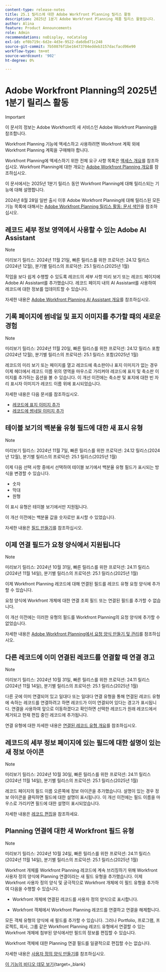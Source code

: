 ```yaml
---
content-type: release-notes
title: 25.1 릴리스에 대한 Adobe Workfront Planning 릴리스 활동
description: 2025년 1분기 Adobe Workfront Planning 제품 릴리스 활동입니다.
author: Alina
feature: Product Announcements
role: Admin
recommendations: noDisplay, noCatalog
exl-id: ef0b719c-6d2e-4d3e-9522-da6dbd71c248
source-git-commit: 7b50876f1be16473704eddeb3157dacfacd96e90
workflow-type: tm+mt
source-wordcount: '902'
ht-degree: 0%

---
```


# Adobe Workfront Planning의 2025년 1분기 릴리스 활동

<!--remove this important intro after the 25.1 release-->

>[!IMPORTANT]
>
>이 문서의 정보는 Adobe Workfront의 새 서비스인 Adobe Workfront Planning을 참조합니다.
>
>Workfront Planning 기능에 액세스하고 사용하려면 Workfront 계획 외에 Workfront Planning 계획을 구매해야 합니다.
>
>Workfront Planning에 액세스하기 위한 전체 요구 사항 목록은 [액세스 개요](/help/quicksilver/planning/access/access-overview.md)를 참조하십시오.
>Workfront Planning에 대한 개요는 [Adobe Workfront Planning 개요](/help/quicksilver/planning/general/planning-overview.md)를 참조하십시오.

이 문서에서는 2025년 1분기 릴리스 동안 Workfront Planning에 대해 릴리스되는 기능에 대해 설명합니다.

<!--keep the sentence below for all future quarterly release pages-->
<!--remove the general activity mention after First Quarter 2025 is released-->

2024년 8월 28일 일반 출시 이후 Adobe Workfront Planning에 대해 릴리스된 모든 기능 목록에 대해서는 [Adobe Workfront Planning 릴리스 활동: 문서 색인](/help/quicksilver/product-announcements/product-releases/planning-release-activity/planning-release-activity-article-index.md)을 참조하십시오.

## 레코드 세부 정보 영역에서 사용할 수 있는 Adobe AI Assistant

>[!NOTE]
>
>미리보기 릴리스: 2024년 11월 21일, 빠른 릴리스를 위한 프로덕션: 24.12 릴리스(2024년 12월), 분기별 릴리스의 프로덕션: 25.1 릴리스(2025년 1월)

작업을 보다 쉽게 수행할 수 있도록 레코드의 세부 사항 미리 보기 또는 레코드 페이지에 Adobe AI Assistant를 추가했습니다. 레코드 페이지 내의 AI Assistant를 사용하여 레코드에 대한 정보를 업데이트할 수 있습니다.

자세한 내용은 [Adobe Workfront Planning AI Assistant 개요](/help/quicksilver/planning/general/planning-ai-assistant-overview.md)를 참조하십시오.

## 기록 페이지에 썸네일 및 표지 이미지를 추가할 때의 새로운 경험

>[!NOTE]
>
>미리보기 릴리스: 2024년 11월 20일, 빠른 릴리스를 위한 프로덕션: 24.12 릴리스 포함(2024년 12월), 분기별 릴리스의 프로덕션: 25.1 릴리스 포함(2025년 1월)

레코드의 미리 보기 또는 페이지를 열고 레코드에 축소판이나 표지 이미지가 없는 경우 이제 헤더에서 레코드 이름 위의 영역을 마우스로 가리켜야 레코드에 표지 및 축소판 이미지를 추가하는 옵션을 볼 수 있습니다. 이 개선 이전에는 축소판 및 표지에 대한 빈 자리 표시자 이미지가 레코드 이름 위에 표시되었습니다.

자세한 내용은 다음 문서를 참조하십시오.

* [레코드에 표지 이미지 추가](/help/quicksilver/planning/records/add-a-cover-image-to-a-record.md)
* [레코드에 썸네일 이미지 추가](/help/quicksilver/planning/records/add-thumbnails-to-records.md)

## 테이블 보기의 백분율 유형 필드에 대한 새 표시 유형

>[!NOTE]
>
>미리보기 릴리스: 2024년 11월 7일, 빠른 릴리스를 위한 프로덕션: 24.12 릴리스(2024년 12월), 분기별 릴리스의 프로덕션: 25.1 릴리스(2025년 1월)

이제 다음 선택 사항 중에서 선택하여 테이블 보기에서 백분율 유형 필드가 표시되는 방식을 변경할 수 있습니다.

* 숫자
* 막대
* 원형

이 표시 유형은 테이블 보기에서만 지원됩니다.

이 개선 이전에는 백분율 값을 숫자로만 표시할 수 있었습니다.

자세한 내용은 [필드 만들기](/help/quicksilver/planning/fields/create-fields.md)를 참조하십시오.

## 이제 연결 필드가 요청 양식에서 지원됩니다

>[!NOTE]
>
>미리보기 릴리스: 2024년 10월 31일, 빠른 릴리스를 위한 프로덕션: 24.11 릴리스(2024년 11월 14일), 분기별 릴리스의 프로덕션: 25.1 릴리스(2025년 1월)

이제 Workfront Planning 레코드에 대해 연결된 필드를 레코드 유형 요청 양식에 추가할 수 있습니다.

요청 양식에 Workfront 개체에 대한 연결 조회 필드 또는 연결된 필드를 추가할 수 없습니다.

이 개선 이전에는 이러한 유형의 필드를 Workfront Planning의 요청 양식에 추가할 수 없었습니다.

자세한 내용은 [Adobe Workfront Planning에서 요청 양식 만들기 및 관리](/help/quicksilver/planning/requests/create-request-form.md)를 참조하십시오.

## 다른 레코드에 이미 연결된 레코드를 연결할 때 연결 경고

>[!NOTE]
>
>미리보기 릴리스: 2024년 10월 31일, 빠른 릴리스를 위한 프로덕션: 24.11 릴리스(2024년 11월 14일), 분기별 릴리스의 프로덕션: 25.1 릴리스(2025년 1월)

다른 곳에 이미 연결되어 있고 일대다 또는 일대다 연결 유형을 통해 연결된 레코드 유형에 속하는 레코드를 연결하려고 하면 레코드가 이미 연결되어 있다는 경고가 표시됩니다. 연결을 사용하여 앞으로 이동하겠다고 확인하면 선택한 레코드가 원래 레코드에서 제거되고 현재 편집 중인 레코드에 추가됩니다.

연결 유형에 대한 자세한 내용은 [연결된 레코드 유형 개요](/help/quicksilver/planning/architecture/connect-record-types-overview.md)를 참조하십시오.

## 레코드의 세부 정보 페이지에 있는 필드에 대한 설명이 있는 새 정보 아이콘

>[!NOTE]
>
>미리보기 릴리스: 2024년 10월 30일, 빠른 릴리스를 위한 프로덕션: 24.11 릴리스(2024년 11월 14일), 분기별 릴리스의 프로덕션: 25.1 릴리스(2025년 1월)

레코드 페이지의 필드 이름 오른쪽에 정보 아이콘을 추가했습니다. 설명이 있는 경우 정보 아이콘을 클릭하면 필드에 대한 설명이 표시됩니다. 이 개선 이전에는 필드 이름을 마우스로 가리키면 필드에 대한 설명이 표시되었습니다.

자세한 내용은 [레코드 편집](/help/quicksilver/planning/records/edit-records.md)을 참조하세요.

## Planning 연결에 대한 새 Workfront 필드 유형

>[!NOTE]
>
>미리보기 릴리스: 2024년 10월 24일, 빠른 릴리스를 위한 프로덕션: 24.11 릴리스(2024년 11월 14일), 분기별 릴리스의 프로덕션: 25.1 릴리스(2025년 1월)

Workfront 개체를 Workfront Planning 레코드에 계속 브리징하기 위해 Workfront 사용자 정의 양식에 Planning 연결이라는 새 필드 유형을 추가했습니다. 이제 Workfront 사용자 정의 양식 및 궁극적으로 Workfront 개체에 이 필드 유형을 추가하여 다음을 수행할 수 있습니다.

* Workfront 개체에 연결된 레코드를 사용자 정의 양식으로 표시합니다.

* Workfront 객체에서 Workfront Planning 레코드를 연결하고 연결을 해제합니다.

모든 객체 유형의 양식에 새 필드를 추가할 수 있습니다. 그러나 Portfolio, 프로그램, 프로젝트, 회사, 그룹 같은 Workfront Planning 레코드 유형에서 연결할 수 있는 Workfront 개체에 첨부된 양식에서만 필드의 정보를 편집할 수 있습니다.

Workfront 객체에 대한 Planning 연결 필드를 일괄적으로 편집할 수는 없습니다.

자세한 내용은 [사용자 정의 양식 만들기](/help/quicksilver/administration-and-setup/customize-workfront/create-manage-custom-forms/form-designer/design-a-form/design-a-form.md)를 참조하십시오.

[이 기능의 비디오 데모 보기](https://video.tv.adobe.com/v/3435633/){target=_blank}

